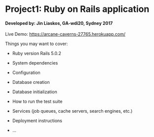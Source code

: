 # Project1: Ruby on Rails application
#### Developed by: Jin Liaskos, GA-wdi20, Sydney 2017

Live Demo: https://arcane-caverns-27765.herokuapp.com/


Things you may want to cover:

* Ruby version Rails 5.0.2

* System dependencies

* Configuration

* Database creation

* Database initialization

* How to run the test suite

* Services (job queues, cache servers, search engines, etc.)

* Deployment instructions

* ...
